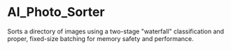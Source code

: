 # AI_Photo_Sorter
Sorts a directory of images using a two-stage "waterfall" classification and proper, fixed-size batching for memory safety and performance.
